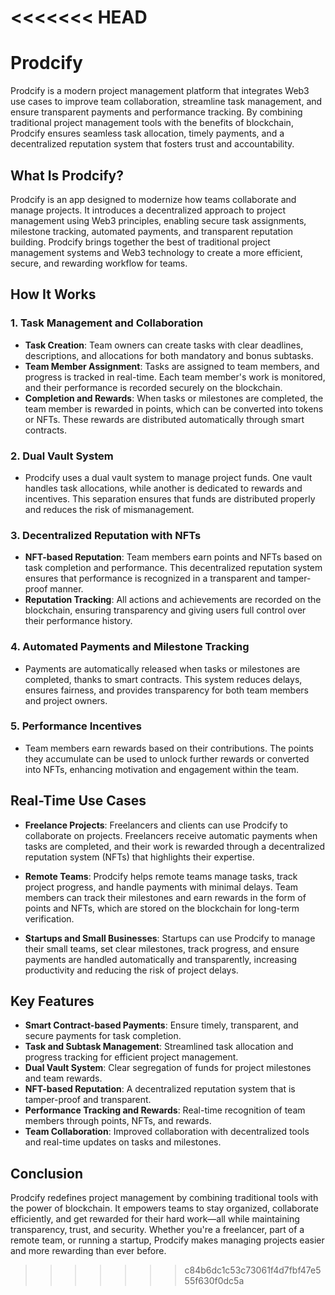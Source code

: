 <<<<<<< HEAD
=======
# Prodcify

Prodcify is a modern project management platform that integrates Web3 use cases to improve team collaboration, streamline task management, and ensure transparent payments and performance tracking. By combining traditional project management tools with the benefits of blockchain, Prodcify ensures seamless task allocation, timely payments, and a decentralized reputation system that fosters trust and accountability.

## What Is Prodcify?

Prodcify is an app designed to modernize how teams collaborate and manage projects. It introduces a decentralized approach to project management using Web3 principles, enabling secure task assignments, milestone tracking, automated payments, and transparent reputation building. Prodcify brings together the best of traditional project management systems and Web3 technology to create a more efficient, secure, and rewarding workflow for teams.

## How It Works

### 1. **Task Management and Collaboration**
   - **Task Creation**: Team owners can create tasks with clear deadlines, descriptions, and allocations for both mandatory and bonus subtasks.
   - **Team Member Assignment**: Tasks are assigned to team members, and progress is tracked in real-time. Each team member's work is monitored, and their performance is recorded securely on the blockchain.
   - **Completion and Rewards**: When tasks or milestones are completed, the team member is rewarded in points, which can be converted into tokens or NFTs. These rewards are distributed automatically through smart contracts.

### 2. **Dual Vault System**
   - Prodcify uses a dual vault system to manage project funds. One vault handles task allocations, while another is dedicated to rewards and incentives. This separation ensures that funds are distributed properly and reduces the risk of mismanagement.
   
### 3. **Decentralized Reputation with NFTs**
   - **NFT-based Reputation**: Team members earn points and NFTs based on task completion and performance. This decentralized reputation system ensures that performance is recognized in a transparent and tamper-proof manner.
   - **Reputation Tracking**: All actions and achievements are recorded on the blockchain, ensuring transparency and giving users full control over their performance history.

### 4. **Automated Payments and Milestone Tracking**
   - Payments are automatically released when tasks or milestones are completed, thanks to smart contracts. This system reduces delays, ensures fairness, and provides transparency for both team members and project owners.

### 5. **Performance Incentives**
   - Team members earn rewards based on their contributions. The points they accumulate can be used to unlock further rewards or converted into NFTs, enhancing motivation and engagement within the team.

## Real-Time Use Cases

- **Freelance Projects**: Freelancers and clients can use Prodcify to collaborate on projects. Freelancers receive automatic payments when tasks are completed, and their work is rewarded through a decentralized reputation system (NFTs) that highlights their expertise.
  
- **Remote Teams**: Prodcify helps remote teams manage tasks, track project progress, and handle payments with minimal delays. Team members can track their milestones and earn rewards in the form of points and NFTs, which are stored on the blockchain for long-term verification.

- **Startups and Small Businesses**: Startups can use Prodcify to manage their small teams, set clear milestones, track progress, and ensure payments are handled automatically and transparently, increasing productivity and reducing the risk of project delays.

## Key Features

- **Smart Contract-based Payments**: Ensure timely, transparent, and secure payments for task completion.
- **Task and Subtask Management**: Streamlined task allocation and progress tracking for efficient project management.
- **Dual Vault System**: Clear segregation of funds for project milestones and team rewards.
- **NFT-based Reputation**: A decentralized reputation system that is tamper-proof and transparent.
- **Performance Tracking and Rewards**: Real-time recognition of team members through points, NFTs, and rewards.
- **Team Collaboration**: Improved collaboration with decentralized tools and real-time updates on tasks and milestones.

## Conclusion

Prodcify redefines project management by combining traditional tools with the power of blockchain. It empowers teams to stay organized, collaborate efficiently, and get rewarded for their hard work—all while maintaining transparency, trust, and security. Whether you're a freelancer, part of a remote team, or running a startup, Prodcify makes managing projects easier and more rewarding than ever before.

>>>>>>> c84b6dc1c53c73061f4d7fbf47e555f630f0dc5a
